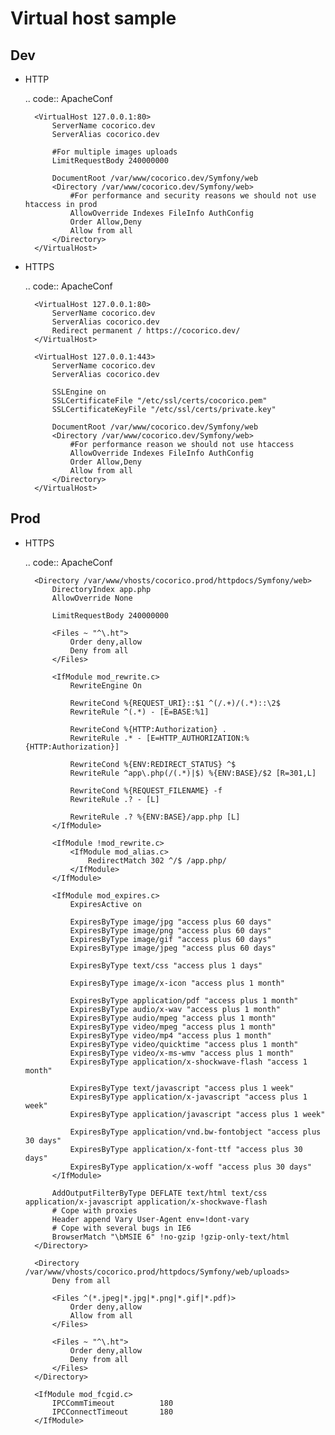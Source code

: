 # Virtual host sample

## Dev

- HTTP 

    .. code:: ApacheConf

        <VirtualHost 127.0.0.1:80>
            ServerName cocorico.dev
            ServerAlias cocorico.dev

            #For multiple images uploads
            LimitRequestBody 240000000

            DocumentRoot /var/www/cocorico.dev/Symfony/web
            <Directory /var/www/cocorico.dev/Symfony/web>
                #For performance and security reasons we should not use htaccess in prod
                AllowOverride Indexes FileInfo AuthConfig
                Order Allow,Deny
                Allow from all
            </Directory>
        </VirtualHost>


- HTTPS

    .. code:: ApacheConf

        <VirtualHost 127.0.0.1:80>
            ServerName cocorico.dev
            ServerAlias cocorico.dev
            Redirect permanent / https://cocorico.dev/
        </VirtualHost>

        <VirtualHost 127.0.0.1:443>
            ServerName cocorico.dev
            ServerAlias cocorico.dev

            SSLEngine on
            SSLCertificateFile "/etc/ssl/certs/cocorico.pem"
            SSLCertificateKeyFile "/etc/ssl/certs/private.key"

            DocumentRoot /var/www/cocorico.dev/Symfony/web
            <Directory /var/www/cocorico.dev/Symfony/web>
                #For performance reason we should not use htaccess
                AllowOverride Indexes FileInfo AuthConfig
                Order Allow,Deny
                Allow from all
            </Directory>
        </VirtualHost>


## Prod

- HTTPS

    .. code:: ApacheConf
    
        <Directory /var/www/vhosts/cocorico.prod/httpdocs/Symfony/web>
            DirectoryIndex app.php
            AllowOverride None
        
            LimitRequestBody 240000000
        
            <Files ~ "^\.ht">
                Order deny,allow
                Deny from all
            </Files>
        
            <IfModule mod_rewrite.c>
                RewriteEngine On
        
                RewriteCond %{REQUEST_URI}::$1 ^(/.+)/(.*)::\2$
                RewriteRule ^(.*) - [E=BASE:%1]
        
                RewriteCond %{HTTP:Authorization} .
                RewriteRule .* - [E=HTTP_AUTHORIZATION:%{HTTP:Authorization}]
        
                RewriteCond %{ENV:REDIRECT_STATUS} ^$
                RewriteRule ^app\.php(/(.*)|$) %{ENV:BASE}/$2 [R=301,L]
        
                RewriteCond %{REQUEST_FILENAME} -f
                RewriteRule .? - [L]
    
                RewriteRule .? %{ENV:BASE}/app.php [L]
            </IfModule>
    
            <IfModule !mod_rewrite.c>
                <IfModule mod_alias.c>
                    RedirectMatch 302 ^/$ /app.php/
                </IfModule>
            </IfModule>
    
            <IfModule mod_expires.c>
                ExpiresActive on
    
                ExpiresByType image/jpg "access plus 60 days"
                ExpiresByType image/png "access plus 60 days"
                ExpiresByType image/gif "access plus 60 days"
                ExpiresByType image/jpeg "access plus 60 days"
    
                ExpiresByType text/css "access plus 1 days"
    
                ExpiresByType image/x-icon "access plus 1 month"
    
                ExpiresByType application/pdf "access plus 1 month"
                ExpiresByType audio/x-wav "access plus 1 month"
                ExpiresByType audio/mpeg "access plus 1 month"
                ExpiresByType video/mpeg "access plus 1 month"
                ExpiresByType video/mp4 "access plus 1 month"
                ExpiresByType video/quicktime "access plus 1 month"
                ExpiresByType video/x-ms-wmv "access plus 1 month"
                ExpiresByType application/x-shockwave-flash "access 1 month"
    
                ExpiresByType text/javascript "access plus 1 week"
                ExpiresByType application/x-javascript "access plus 1 week"
                ExpiresByType application/javascript "access plus 1 week"
    
                ExpiresByType application/vnd.bw-fontobject "access plus 30 days"
                ExpiresByType application/x-font-ttf "access plus 30 days"
                ExpiresByType application/x-woff "access plus 30 days"  
            </IfModule>
    
            AddOutputFilterByType DEFLATE text/html text/css application/x-javascript application/x-shockwave-flash
            # Cope with proxies
            Header append Vary User-Agent env=!dont-vary
            # Cope with several bugs in IE6
            BrowserMatch "\bMSIE 6" !no-gzip !gzip-only-text/html
        </Directory>
    
        <Directory /var/www/vhosts/cocorico.prod/httpdocs/Symfony/web/uploads>
            Deny from all
    
            <Files ^(*.jpeg|*.jpg|*.png|*.gif|*.pdf)>
                Order deny,allow
                Allow from all
            </Files>
    
            <Files ~ "^\.ht">
                Order deny,allow
                Deny from all
            </Files>
        </Directory>
    
        <IfModule mod_fcgid.c>
            IPCCommTimeout          180
            IPCConnectTimeout       180
        </IfModule>